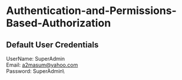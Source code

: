 # Authentication-and-Permissions-Based-Authorization

## Default User Credentials
UserName: SuperAdmin\
Email: a2masum@yahoo.com\
Password: SuperAdmin\
